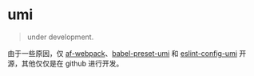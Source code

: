 # umi

> under development.

由于一些原因，仅 [af-webpack](https://github.com/umijs/umi/tree/master/packages/af-webpack)、[babel-preset-umi](https://github.com/umijs/umi/tree/master/packages/babel-preset-umi) 和 [eslint-config-umi](https://github.com/umijs/umi/tree/master/packages/eslint-config-umi) 开源，其他仅仅是在 github 进行开发。
